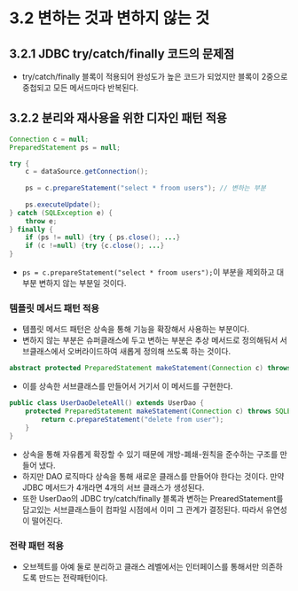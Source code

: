 # 3.2 변하는 것과 변하지 않는 것

## 3.2.1 JDBC try/catch/finally 코드의 문제점

- try/catch/finally 블록이 적용되어 완성도가 높은 코드가 되었지만 블록이 2중으로 중첩되고 모든 메서드마다 반복된다.

## 3.2.2 분리와 재사용을 위한 디자인 패턴 적용

```java
Connection c = null; 
PreparedStatement ps = null;

try {
    c = dataSource.getConnection();
    
    ps = c.prepareStatement("select * froom users"); // 변하는 부분
    
    ps.executeUpdate();
} catch (SQLException e) {
    throw e;
} finally {
    if (ps != null) {try { ps.close(); ...}
    if (c !=null) {try {c.close(); ...}
}

```

- `ps = c.prepareStatement("select * froom users");`이 부분을 제외하고 대부분 변하지 않는 부분일 것이다.

### 템플릿 메서드 패턴 적용

- 템플릿 메서드 패턴은 상속을 통해 기능을 확장해서 사용하는 부분이다.
- 변하지 않는 부분은 슈퍼클래스에 두고 변하는 부분은 추상 메서드로 정의해둬서 서브클래스에서 오버라이드하여 새롭게 정의해 쓰도록 하는 것이다.

```java
abstract protected PreparedStatement makeStatement(Connection c) throws SQLException;
```

- 이를 상속한 서브클래스를 만들어서 거기서 이 메서드를 구현한다.

```java
public class UserDaoDeleteAll() extends UserDao {
    protected PreparedStatement makeStatement(Connection c) throws SQLException {
        return c.prepareStatement("delete from user");
    }
}
```

- 상속을 통해 자유롭게 확장할 수 있기 때문에 개방-폐쇄-원칙을 준수하는 구조를 만들어 냈다.
- 하지만 DAO 로직마다 상속을 통해 새로운 클래스를 만들어야 한다는 것이다. 만약 JDBC 메서드가 4개라면 4개의 서브 클래스가 생성된다.
- 또한 UserDao의 JDBC try/catch/finally 블록과 변하는 PrearedStatement를 담고있는 서브클래스들이 컴파일 시점에서 이미 그 관계가 결정된다. 따라서 유연성이 떨어진다.

### 전략 패턴 적용

- 오브젝트를 아예 둘로 분리하고 클래스 레벨에서는 인터페이스를 통해서만 의존하도록 만드는 전략패턴이다.
